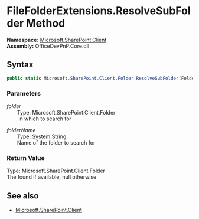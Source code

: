 # FileFolderExtensions.ResolveSubFolder Method  
  

**Namespace:** [Microsoft.SharePoint.Client](Microsoft.SharePoint.Client.md)  
**Assembly:** OfficeDevPnP.Core.dll  
## Syntax
```C#
public static Microsoft.SharePoint.Client.Folder ResolveSubFolder(Folder folder, String folderName)
```
### Parameters
*folder*  
&emsp;&emsp;Type: Microsoft.SharePoint.Client.Folder  
&emsp;&emsp; in which to search for  
  
*folderName*  
&emsp;&emsp;Type: System.String  
&emsp;&emsp;Name of the folder to search for  
  
### Return Value
Type: Microsoft.SharePoint.Client.Folder  
The found  if available, null otherwise

## See also
- [Microsoft.SharePoint.Client](Microsoft.SharePoint.Client.md)
